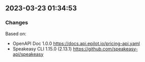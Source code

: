 

## 2023-03-23 01:34:53
### Changes
Based on:
- OpenAPI Doc 1.0.0 https://docs.api.epilot.io/pricing-api.yaml
- Speakeasy CLI 1.15.0 (2.13.1) https://github.com/speakeasy-api/speakeasy